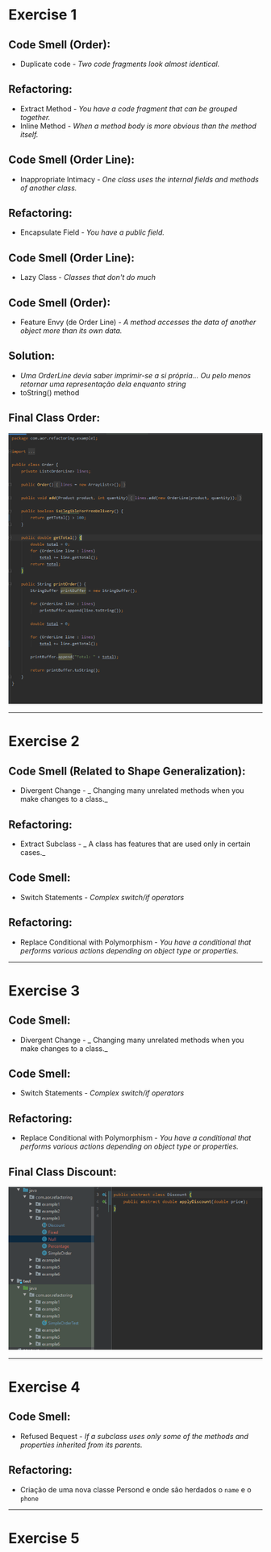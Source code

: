 # Exercise 1

## Code Smell (Order): 
+ Duplicate code - _Two code fragments look almost identical._
  
## Refactoring: 
+ Extract Method - _You have a code fragment that can be grouped together._
+ Inline Method - _When a method body is more obvious than the method itself._

## Code Smell (Order Line):
+ Inappropriate Intimacy - _One class uses the internal fields and methods of another class._

## Refactoring:
+ Encapsulate Field - _You have a public field._

## Code Smell (Order Line):
+ Lazy Class - _Classes that don't do much_

## Code Smell (Order):
+ Feature Envy (de Order Line) - _A method accesses the data of another object more than its own data._

## Solution:
+ _Uma OrderLine devia saber imprimir-se a si própria... Ou pelo menos retornar uma representação dela enquanto string_
+ toString() method

## Final Class Order:
![imgid](img/new_order_class.png)

_______________________________________

# Exercise 2

## Code Smell (Related to Shape Generalization):
+ Divergent Change - _ Changing many unrelated methods when you make changes to a class._

## Refactoring:
+ Extract Subclass - _ A class has features that are used only in certain cases._

## Code Smell:
+ Switch Statements -  _Complex switch/if operators_

## Refactoring:
+ Replace Conditional with Polymorphism - _You have a conditional that performs various actions depending on object type or properties._

_______________________________________

# Exercise 3

## Code Smell:
+ Divergent Change - _ Changing many unrelated methods when you make changes to a class._

## Code Smell:
+ Switch Statements -  _Complex switch/if operators_

## Refactoring:
+ Replace Conditional with Polymorphism - _You have a conditional that performs various actions depending on object type or properties._

## Final Class Discount:
![imgid](img/discount.png)

_______________________________________

# Exercise 4

## Code Smell:
+ Refused Bequest - _If a subclass uses only some of the methods and properties inherited from its parents._

## Refactoring:
+  Criação de uma nova classe Persond e onde são herdados o ````name```` e o ````phone````

_______________________________________

# Exercise 5






